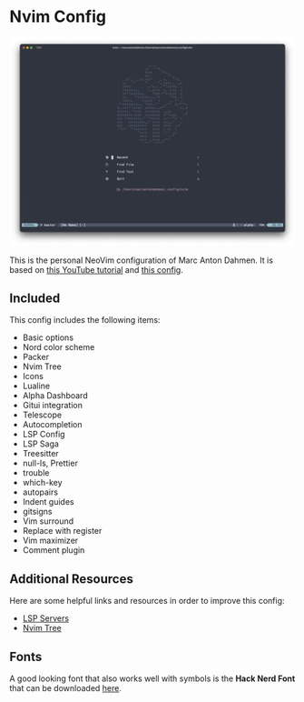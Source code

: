 # Nvim Config

![](images/dashboard.png)

This is the personal NeoVim configuration of Marc Anton Dahmen.
It is based on [this YouTube tutorial](https://www.youtube.com/watch?v=vdn_pKJUda8)
and [this config](https://github.com/josean-dev/dev-environment-files/tree/main/.config/nvim).

## Included

This config includes the following items:

-   Basic options
-   Nord color scheme
-   Packer
-   Nvim Tree
-   Icons
-   Lualine
-   Alpha Dashboard
-   Gitui integration
-   Telescope
-   Autocompletion
-   LSP Config
-   LSP Saga
-   Treesitter
-   null-ls, Prettier
-   trouble
-   which-key
-   autopairs
-   Indent guides
-   gitsigns
-   Vim surround
-   Replace with register
-   Vim maximizer
-   Comment plugin

## Additional Resources

Here are some helpful links and resources in order to improve this config:

-   [LSP Servers](https://github.com/williamboman/mason-lspconfig.nvim#available-lsp-servers)
-   [Nvim Tree](https://github.com/nvim-tree/nvim-tree.lua#readme)

## Fonts

A good looking font that also works well with symbols is the **Hack Nerd Font** that can be downloaded [here](https://www.nerdfonts.com/font-downloads).
